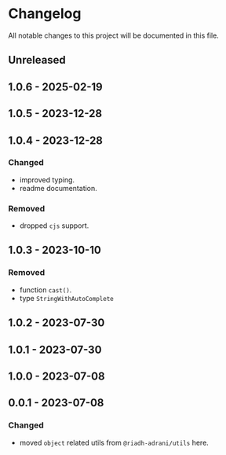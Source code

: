# Changelog

All notable changes to this project will be documented in this file.

## Unreleased

## 1.0.6 - 2025-02-19

## 1.0.5 - 2023-12-28

## 1.0.4 - 2023-12-28
### Changed
- improved typing.
- readme documentation.

### Removed
- dropped `cjs` support.

## 1.0.3 - 2023-10-10
### Removed
- function `cast()`.
- type `StringWithAutoComplete`

## 1.0.2 - 2023-07-30

## 1.0.1 - 2023-07-30

## 1.0.0 - 2023-07-08

## 0.0.1 - 2023-07-08
### Changed
- moved `object` related utils from `@riadh-adrani/utils` here.

